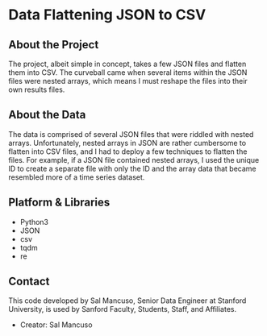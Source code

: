 # Data Flattening JSON to CSV

## About the Project
The project, albeit simple in concept, takes a few JSON files and flatten them into CSV.  The curveball came when several items within the JSON files were nested arrays, which means I must reshape the files into their own results files.

## About the Data
The data is comprised of several JSON files that were riddled with nested arrays. Unfortunately, nested arrays in JSON are rather cumbersome to flatten into CSV files, and I had to deploy a few techniques to flatten the files. For example, if a JSON file contained nested arrays, I used the unique ID to create a separate file with only the ID and the array data that became resembled more of a time series dataset. 


## Platform & Libraries
* Python3
* JSON
* csv
* tqdm
* re

## Contact
This code developed by Sal Mancuso, Senior Data Engineer at Stanford University, is used by Sanford Faculty, Students, Staff, and Affiliates. 
- Creator: Sal Mancuso